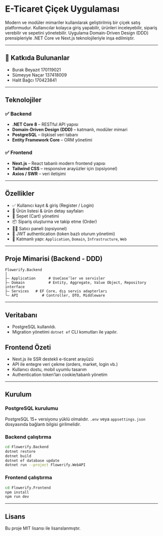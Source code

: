 #  E-Ticaret Çiçek Uygulaması

Modern ve modüler mimariler kullanılarak geliştirilmiş bir çiçek satış platformudur. Kullanıcılar kolayca giriş yapabilir, ürünleri inceleyebilir, sipariş verebilir ve sepetini yönetebilir. Uygulama Domain-Driven Design (DDD) prensipleriyle .NET Core ve Next.js teknolojileriyle inşa edilmiştir.

---



## 👥 Katkıda Bulunanlar

* Burak Beyazıt 170119021
* Sümeyye Naçar 137418009
* Halit Bağcı 170423841

---


## Teknolojiler

### ✅ Backend

* **.NET Core 8** – RESTful API yapısı
* **Domain-Driven Design (DDD)** – katmanlı, modüler mimari
* **PostgreSQL** – ilişkisel veri tabanı
* **Entity Framework Core** – ORM yönetimi

### ✅ Frontend

* **Next.js** – React tabanlı modern frontend yapısı
* **Tailwind CSS** – responsive arayüzler için (opsiyonel)
* **Axios / SWR** – veri iletişimi

---

##  Özellikler

* ✅ Kullanıcı kayıt & giriş (Register / Login)
* 🍭️ Ürün listesi & ürün detay sayfaları
* 🛒 Sepet (Cart) yönetimi
* 📦 Sipariş oluşturma ve takip etme (Order)
* 👩‍🌾 Satıcı paneli (opsiyonel)
* 🔄 JWT authentication (token bazlı oturum yönetimi)
* 📂 Katmanlı yapı: `Application`, `Domain`, `Infrastructure`, `Web`

---

##  Proje Mimarisi (Backend - DDD)

```
Flowerify.Backend
│
├— Application      # UseCase’ler ve servisler
├— Domain           # Entity, Aggregate, Value Object, Repository interface
├— Services   # EF Core, dış servis adapterları
└— API           # Controller, DTO, Middleware
```

---

##  Veritabanı

* PostgreSQL kullanıldı.
* Migration yönetimi `dotnet ef` CLI komutları ile yapılır.


##  Frontend Özeti

* Next.js ile SSR destekli e-ticaret arayüzü
* API ile entegre veri çekme (orders, market, login vb.)
* Kullanıcı dostu, mobil uyumlu tasarım
* Authentication token’ları cookie/tabanlı yönetim

---

##  Kurulum

###  PostgreSQL kurulumu

PostgreSQL 15+ versiyonu yüklü olmalıdır. `.env` veya `appsettings.json` dosyasında bağlantı bilgisi girilmelidir.

###  Backend çalıştırma

```bash
cd Flowerify.Backend
dotnet restore
dotnet build
dotnet ef database update
dotnet run --project Flowerify.WebAPI
```

###  Frontend çalıştırma

```bash
cd Flowerify.Frontend
npm install
npm run dev
```

---


##  Lisans

Bu proje MIT lisansı ile lisanslanmıştır.

